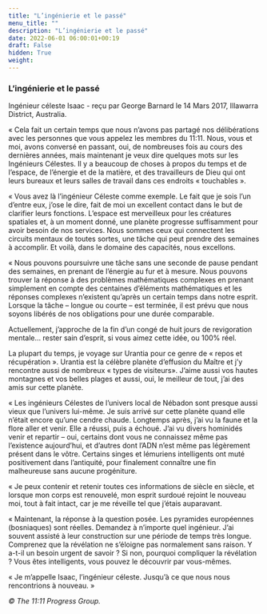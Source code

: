 ```yaml
---
title: "L’ingénierie et le passé"
menu_title: ""
description: "L’ingénierie et le passé"
date: 2022-06-01 06:00:01+00:19
draft: False
hidden: True
weight:
---
```

### L’ingénierie et le passé

Ingénieur céleste Isaac - reçu par George Barnard le 14 Mars 2017, Illawarra District, Australia.

« Cela fait un certain temps que nous n’avons pas partagé nos délibérations avec les personnes que vous appelez les membres du 11:11. Nous, vous et moi, avons conversé en passant, oui, de nombreuses fois au cours des dernières années, mais maintenant je veux dire quelques mots sur les Ingénieurs Célestes. Il y a beaucoup de choses à propos du temps et de l’espace, de l’énergie et de la matière, et des travailleurs de Dieu qui ont leurs bureaux et leurs salles de travail dans ces endroits « touchables ».

« Vous avez là l’ingénieur Céleste comme exemple. Le fait que je sois l’un d’entre eux, j’ose le dire, fait de moi un excellent contact dans le but de clarifier leurs fonctions. L’espace est merveilleux pour les créatures spatiales et, à un moment donné, une planète progresse suffisamment pour avoir besoin de nos services. Nous sommes ceux qui connectent les circuits mentaux de toutes sortes, une tâche qui peut prendre des semaines à accomplir. Et voilà, dans le domaine des capacités, nous excellons.

« Nous pouvons poursuivre une tâche sans une seconde de pause pendant des semaines, en prenant de l’énergie au fur et à mesure. Nous pouvons trouver la réponse à des problèmes mathématiques complexes en prenant simplement en compte des centaines d’éléments mathématiques et les réponses complexes n’existent qu’après un certain temps dans notre esprit. Lorsque la tâche – longue ou courte – est terminée, il est prévu que nous soyons libérés de nos obligations pour une durée comparable.

Actuellement, j’approche de la fin d’un congé de huit jours de revigoration mentale… rester sain d’esprit, si vous aimez cette idée, ou 100% réel.

La plupart du temps, je voyage sur Urantia pour ce genre de « repos et récupération ». Urantia est la célèbre planète d’effusion du Maître et j’y rencontre aussi de nombreux « types de visiteurs». J’aime aussi vos hautes montagnes et vos belles plages et aussi, oui, le meilleur de tout, j’ai des amis sur cette planète.

« Les ingénieurs Célestes de l’univers local de Nébadon sont presque aussi vieux que l’univers lui-même. Je suis arrivé sur cette planète quand elle n’était encore qu’une cendre chaude. Longtemps après, j’ai vu la faune et la flore aller et venir. Elle a réussi, puis a échoué. J’ai vu divers hominidés venir et repartir – oui, certains dont vous ne connaissez même pas l’existence aujourd’hui, et d’autres dont l’ADN n’est même pas légèrement présent dans le vôtre. Certains singes et lémuriens intelligents ont muté positivement dans l’antiquité, pour finalement connaître une fin malheureuse sans aucune progéniture.

« Je peux contenir et retenir toutes ces informations de siècle en siècle, et lorsque mon corps est renouvelé, mon esprit surdoué rejoint le nouveau moi, tout à fait intact, car je me réveille tel que j’étais auparavant.

« Maintenant, la réponse à la question posée. Les pyramides européennes (bosniaques) sont réelles. Demandez à n’importe quel ingénieur. J’ai souvent assisté à leur construction sur une période de temps très longue. Comprenez que la révélation ne s’éloigne pas normalement sans raison. Y a-t-il un besoin urgent de savoir ? Si non, pourquoi compliquer la révélation ? Vous êtes intelligents, vous pouvez le découvrir par vous-mêmes.

« Je m’appelle Isaac, l’ingénieur céleste. Jusqu’à ce que nous nous rencontrions à nouveau. »

*© The 11:11 Progress Group.*
